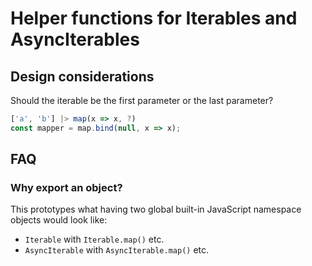 # Helper functions for Iterables and AsyncIterables

## Design considerations

Should the iterable be the first parameter or the last parameter?

```js
['a', 'b'] |> map(x => x, ?)
const mapper = map.bind(null, x => x);
```

## FAQ

### Why export an object?

This prototypes what having two global built-in JavaScript namespace objects would look like:

* `Iterable` with `Iterable.map()` etc.
* `AsyncIterable` with `AsyncIterable.map()` etc.
